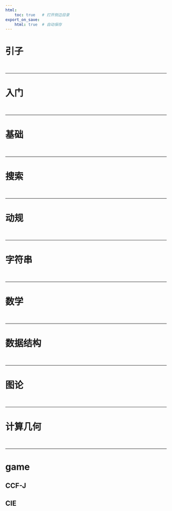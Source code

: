 ```yaml
---
html:
    toc: true   # 打开侧边目录
export_on_save:
    html: true  # 自动保存
---
```


# 引子

<br>

---

# 入门

<br>

---

# 基础

<br>

---

# 搜索

<br>

---

# 动规

<br>

---

# 字符串



<br>

---

# 数学

<br>

---

# 数据结构

<br>

---

# 图论

<br>

---

# 计算几何

<br>

---

# game

## CCF-J

## CIE
